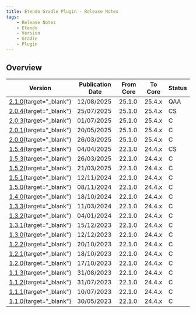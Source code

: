 ```yaml
---
title: Etendo Gradle Plugin - Release Notes
tags:
    - Release Notes
    - Etendo
    - Version
    - Gradle
    - Plugin
---
```

## Overview

| Version | Publication Date | From Core | To Core | Status |
| --- | --- | --- | --- | --- |
| [2.1.0](https://github.com/etendosoftware/com.etendoerp.gradleplugin/releases/tag/2.1.0){target="_blank"} | 12/08/2025 | 25.1.0 | 25.4.x | QAA |
| [2.0.4](https://github.com/etendosoftware/com.etendoerp.gradleplugin/releases/tag/2.0.4){target="_blank"} | 25/07/2025 | 25.1.0 | 25.4.x | CS |
| [2.0.3](https://github.com/etendosoftware/com.etendoerp.gradleplugin/releases/tag/2.0.3){target="_blank"} | 01/07/2025 | 25.1.0 | 25.4.x | C |
| [2.0.1](https://github.com/etendosoftware/com.etendoerp.gradleplugin/releases/tag/2.0.1){target="_blank"} | 20/05/2025 | 25.1.0 | 25.4.x | C |
| [2.0.0](https://github.com/etendosoftware/com.etendoerp.gradleplugin/releases/tag/2.0.0){target="_blank"} | 26/03/2025 | 25.1.0 | 25.4.x | C |
| [1.5.4](https://github.com/etendosoftware/com.etendoerp.gradleplugin/releases/tag/1.5.4){target="_blank"} | 04/04/2025 | 22.1.0 | 24.4.x | CS |
| [1.5.3](https://github.com/etendosoftware/com.etendoerp.gradleplugin/releases/tag/1.5.3){target="_blank"} | 26/03/2025 | 22.1.0 | 24.4.x | C |
| [1.5.2](https://github.com/etendosoftware/com.etendoerp.gradleplugin/releases/tag/1.5.2){target="_blank"} | 21/03/2025 | 22.1.0 | 24.4.x | C |
| [1.5.1](https://github.com/etendosoftware/com.etendoerp.gradleplugin/releases/tag/1.5.1){target="_blank"} | 12/11/2024 | 22.1.0 | 24.4.x | C |
| [1.5.0](https://github.com/etendosoftware/com.etendoerp.gradleplugin/releases/tag/1.5.0){target="_blank"} | 08/11/2024 | 22.1.0 | 24.4.x | C |
| [1.4.0](https://github.com/etendosoftware/com.etendoerp.gradleplugin/releases/tag/1.4.0){target="_blank"} | 18/10/2024 | 22.1.0 | 24.4.x | C |
| [1.3.3](https://github.com/etendosoftware/com.etendoerp.gradleplugin/releases/tag/1.3.3){target="_blank"} | 11/03/2024 | 22.1.0 | 24.4.x | C |
| [1.3.2](https://github.com/etendosoftware/com.etendoerp.gradleplugin/releases/tag/1.3.2){target="_blank"} | 04/01/2024 | 22.1.0 | 24.4.x | C |
| [1.3.1](https://github.com/etendosoftware/com.etendoerp.gradleplugin/releases/tag/1.3.1){target="_blank"} | 15/12/2023 | 22.1.0 | 24.4.x | C |
| [1.3.0](https://github.com/etendosoftware/com.etendoerp.gradleplugin/releases/tag/1.3.0){target="_blank"} | 12/12/2023 | 22.1.0 | 24.4.x | C |
| [1.2.2](https://github.com/etendosoftware/com.etendoerp.gradleplugin/releases/tag/1.2.2){target="_blank"} | 20/10/2023 | 22.1.0 | 24.4.x | C |
| [1.2.1](https://github.com/etendosoftware/com.etendoerp.gradleplugin/releases/tag/1.2.1){target="_blank"} | 18/10/2023 | 22.1.0 | 24.4.x | C |
| [1.2.0](https://github.com/etendosoftware/com.etendoerp.gradleplugin/releases/tag/1.2.0){target="_blank"} | 17/10/2023 | 22.1.0 | 24.4.x | C |
| [1.1.3](https://github.com/etendosoftware/com.etendoerp.gradleplugin/releases/tag/1.1.3){target="_blank"} | 31/08/2023 | 22.1.0 | 24.4.x | C |
| [1.1.2](https://github.com/etendosoftware/com.etendoerp.gradleplugin/releases/tag/1.1.2){target="_blank"} | 31/07/2023 | 22.1.0 | 24.4.x | C |
| [1.1.1](https://github.com/etendosoftware/com.etendoerp.gradleplugin/releases/tag/1.1.1){target="_blank"} | 10/07/2023 | 22.1.0 | 24.4.x | C |
| [1.1.0](https://github.com/etendosoftware/com.etendoerp.gradleplugin/releases/tag/1.1.0){target="_blank"} | 30/05/2023 | 22.1.0 | 24.4.x | C |